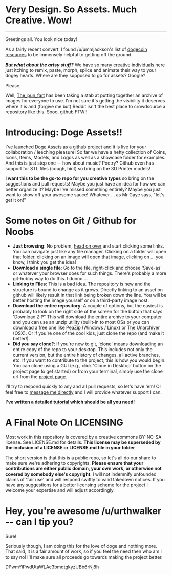 Very Design.  So Assets.  Much Creative.  Wow!
=====================================
***

Greetings all. You look nice today!

As a fairly recent convert, I found /u/ummjackson's list of [dogecoin resources](https://github.com/ummjackson/dogecoin-resources) to be immensely helpful to getting off the ground.

___But what about the artsy stuff?___  We have so many creative individuals here just itching to remix, paste, morph, splice and animate their way to your dogey hearts.  Where are they supposed to go for assets?  Google?  

Please.

Well, [The_pun_fart](http://www.reddit.com/user/The_pun_fart) has been taking a stab at putting together an archive of images for everyone to use.  I'm not sure it's getting the visibility it deserves where it is and (forgive me but) Reddit isn't the best place to crowdsource a repository like this. Sooo, github FTW!!

Introducing: Doge Assets!!
====================

I've launched [Doge Assets](https://github.com/jdaverth/doge_assets) as a github project and it is live for your collaboration / leeching pleasure!  So far we have a hefty collection of Coins, Icons, Items, Models, and Logos as well as a showcase folder for examples.  And this is just step one -- how about music? Poetry? Github even has support for STL files (cough, hint) so bring on the 3D Printer models!

**I want this to be the go-to repo for you creative types** so bring on the suggestions and pull requests!  Maybe you just have an idea for how we can better organize it?  Maybe I've missed something entirely?  Maybe you just want to show off your awesome sauce!  Whatever ... as Mr Gaye says, "let's get it on!"

Some notes on Git / Github for Noobs
=============================

* **Just browsing**: No problem, [head on over](https://github.com/jdaverth/doge_assets) and start clicking some links.  You can navigate just like any file manager.  Clicking on a folder will open that folder, clicking on an image will open that image, clicking on ... you know, I think you get the idea!
* **Download a single file**: Go to the file, right-click and choose 'Save-as' or whatever your browser does for such things.  There's probably a more git-hubby way to do this.  I dunno ...
* **Linking to Files**: This is a bad idea.  The repository is new and the structure is bound to change as it grows.  Directly linking to an asset on github will likely result in that link being broken down the line.  You will be better hosting the image yourself or on a third-party image host.
* **Download the entire repository**: A couple of options, but the easiest is probably to look on the right side of the screen for the button that says 'Download ZIP"  This will download the entire archive to your computer and you can use an unzip utility (buillt-in to most OSs or you can download a free one like [PeaZip](http://peazip.sourceforge.net/) (Windows / Linux) or [The Unarchiver](http://wakaba.c3.cx/s/apps/unarchiver.html) (OSX).  Or if you're one of the cool kids, just clone the repo (and make it better!)
* **Did you say clone?**: If you're new to git, 'clone' means downloading an entire copy of the repo to your desktop.  This includes not only the current version, but the entire history of changes, all active branches, etc.  If you want to contribute to the project, this is how you would begin.  You can clone using a GUI (e.g., click 'Clone in Desktop' button on the project page to get started) or from your terminal, simply use the clone url from the [project page](https://github.com/jdaverth/doge_assets).  

I'll try to respond quickly to any and all pull requests, so let's have 'em!  Or feel free to [message me directly](http://www.reddit.com/message/compose/?to=urthwalker) and I will provide whatever support I can.

**I've written a detailed [tutorial](https://github.com/jdaverth/doge_assets/blob/master/@HOW_TO_CONTRIBUTE/Tutorial.md) which should be all you need!**

A Final Note On LICENSING
======================

Most work in this repository is covered by a creative commons BY-NC-SA license.  See LICENSE.md for details.  **This license may be superseded by the inclusion of a LICENSE or LICENSE.md file in your folder**  

The short version is that this is a public repo, so let's all do our share to make sure we're adhering to copyrights.  **Please ensure that your contributions are either public domain, your own work, or otherwise not covered by somebody else's copyright**.  I will not indemnify unfounded claims of 'fair use' and will respond swiftly to valid takedown notices.  If you have any suggestions for a better licensing scheme for the project I welcome your expertise and will adjust accordingly.

Hey, you're awesome /u/urthwalker -- can I tip you?
=======================================

Sure!

Seriously though, I am doing this for the love of doge and nothing more.  That said, it is a fair amount of work, so if you feel the need then who am I to say no!  I'll make sure all proceeds go towards making the project better.

DPwmYiPwdUtaWLAc3bmdtgkyzUBb6rNj8h
